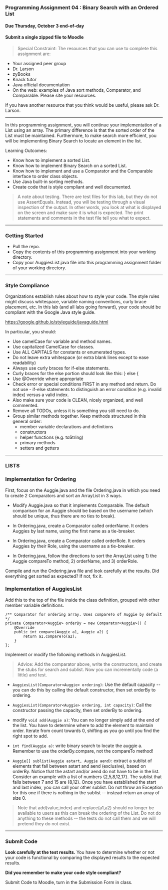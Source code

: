 ### Programming Assignment 04 : Binary Search with an Ordered List
#### Due Thursday, October 3 end-of-day
#### Submit a single zipped file to Moodle

> Special Constraint: The resources that you can use to complete this assignment are:
- Your assigned peer group
- Dr. Larson
- zyBooks
- Knack tutor
- Java official documentation
- On the web: examples of Java sort methods, Comparator, and Comparable. Please site your resources.

If you have another resource that you think would be useful, please ask Dr. Larson.

<hr>

In this programming assignment, you will continue your implementation of a List using an array. The primary difference is that the sorted order of the List must be maintained. Furthermore, to make search more efficient, you will be implementing Binary Search to locate an element in the list. 

Learning Outcomes:

- Know how to implement a sorted List.
- Know how to implement Binary Search on a sorted List.
- Know how to implement and use a Comparator and the Comparable interface to order class objects.
- Use Java built-in sorting methods.
- Create code that is style compliant and well documented.

>A note about testing. There are test files for this lab, but they do not use AssertEquals. Instead, you will be testing through a visual inspection of the output. In other words, you look at what is displayed on the screen and make sure it is what is expected. The print statements and comments in the test file tell you what to expect.

<hr>

### Getting Started

- Pull the repo.
- Copy the contents of this programming assignment into your working directory.
- Copy your AuggiesList.java file into this programming assignment folder of your working directory.

<hr>

### Style Compliance

Organizations establish rules about how to style your code. The style rules might discuss whitespace, variable naming conventions, curly brace placement, etc. In this lab (and all labs going forward), your code should be compliant with the Google Java style guide.

<a href ="https://google.github.io/styleguide/javaguide.html" target="_blank">https://google.github.io/styleguide/javaguide.html</a>

In particular, you should:

- Use camelCase for variable and method names.
- Use capitalized CamelCase for classes.
- Use ALL CAPITALS for constants or enumerated types.
- Do not leave extra whitespace (or extra blank lines except to ease readability)
- Always use curly braces for if-else statements.
- Curly braces for the else portion should look like this: } else {
- Use @Override where appropriate
- Check error or special conditions FIRST in any method and return. Do not use - if-else statements to distinguish an error condition (e.g. invalid index) versus a valid index.
- Also make sure your code is CLEAN, nicely organized, and well commented.
- Remove all TODOs, unless it is something you still need to do.
- Group similar methods together. Keep methods structured in this general order:
	- member variable declarations and definitions
	- constructors
	- helper functions (e.g. toString)
	- primary methods
	- setters and getters

<hr>

### LISTS

### Implementation for Ordering

First, focus on the Auggie.java and the file Ordering.java in which you need to create 2 Comparators and sort an ArrayList in 3 ways.

- Modify Auggie.java so that it implements Comparable. The default comparison for an Auggie should be based on the username (which should be unique, thus there are no ties to break).

- In Ordering.java, create a Comparator<Auggie> called orderName. It orders Auggies by last name, using the first name as a tie-breaker.

- In Ordering.java, create a Comparator<Auggie> called orderRole. It orders Auggies by their Role, using the username as a tie-breaker.

- In Ordering.java, follow the directions to sort the ArrayList using 1) the Auggie compareTo method, 2) orderName, and 3) orderRole.

Compile and run the Ordering.java file and look carefully at the results. Did everything get sorted as expected? If not, fix it.


### Implementation of AuggiesList

Add this to the top of the file inside the class definition, grouped with other member variable definitions.

```
/** Comparator for ordering array. Uses compareTo of Auggie by default */
private Comparator<Auggie> orderBy = new Comparator<Auggie>() {
    @Override
    public int compare(Auggie a1, Auggie a2) {
        return a1.compareTo(a2);
    }
};
```

Implement or modify the following methods in AuggiesList.

>Advice: Add the comparator above, write the constructors, and create the stubs for search and sublist. Now you can incrementally code (a little) and test.

- `AuggiesList(Comparator<Auggie> ordering)`: Use the default capacity -- you can do this by calling the default constructor, then set orderBy to ordering.

- `AuggiesList(Comparator<Auggie> ordering, int capacity)`: Call the constructor passing the capacity, then set orderBy to ordering.

- modify `void add(Auggie a)`: You can no longer simply add at the end of the list. You have to determine where to add the element to maintain order. Iterate from count towards 0, shifting as you go until you find the right spot to add.

- `int find(Auggie a)`: write binary search to locate the auggie a. Remember to use the orderBy.compare, not the compareTo method!

- `Auggie[] sublist(Auggie astart, Auggie aend)`: extract a sublist of elements that fall between astart and aend (exclusive), based on orderBy. Notice that the astart and/or aend do not have to be in the list. Consider an example with a list of numbers {2,5,8,12,17}. The sublist that falls between 7 and 15 are {8,12}. Once you have established the start and last index, you can call your other sublist. Do not throw an Exception for this one if there is nothing in the sublist -- instead return an array of size 0.

>Note that add(value,index) and replace(a1,a2) should no longer be available to users as this can break the ordering of the List. Do not do anything to these methods -- the tests do not call them and we will pretend they do not exist.

<hr>

### Submit Code

**Look carefully at the test results.** You have to determine whether or not your code is functional by comparing the displayed results to the expected results.

**Did you remember to make your code style compliant?**

Submit Code to Moodle, turn in the Submission Form in class.








